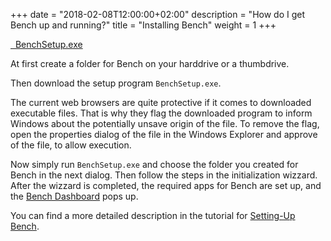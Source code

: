+++
date = "2018-02-08T12:00:00+02:00"
description = "How do I get Bench up and running?"
title = "Installing Bench"
weight = 1
+++

[bootstrap-file]: https://github.com/mastersign/bench/raw/master/res/bench-install.bat

<a class="setup-download-button pure-button"
      href="https://github.com/mastersign/bench/releases/latest">
      <i class="fa fa-download"></i>&nbsp;&nbsp;BenchSetup.exe
</a>
<script type="application/javascript">GetLatestReleaseInfo();</script>

At first create a folder for Bench on your harddrive or a thumbdrive.

Then download the setup program `BenchSetup.exe`.

The current web browsers are quite protective if it comes to downloaded
executable files.
That is why they flag the downloaded program to inform Windows about
the potentially unsave origin of the file.
To remove the flag, open the properties dialog of the file in the Windows Explorer
and approve of the file, to allow execution.

Now simply run `BenchSetup.exe` and choose the folder you created for Bench
in the next dialog.
Then follow the steps in the initialization wizzard.
After the wizzard is completed, the required apps for Bench are set up,
and the [Bench Dashboard](/ref/dashboard) pops up.

You can find a more detailed description in the tutorial for
[Setting-Up Bench](/tutorial/setup).
